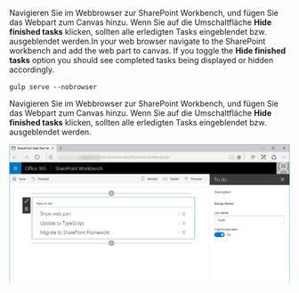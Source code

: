 <span data-ttu-id="455a0-p126">Navigieren Sie im Webbrowser zur SharePoint Workbench, und fügen Sie das Webpart zum Canvas hinzu. Wenn Sie auf die Umschaltfläche **Hide finished tasks** klicken, sollten alle erledigten Tasks eingeblendet bzw. ausgeblendet werden.</span><span class="sxs-lookup"><span data-stu-id="455a0-p126">In your web browser navigate to the SharePoint workbench and add the web part to canvas. If you toggle the **Hide finished tasks** option you should see completed tasks being displayed or hidden accordingly.</span></span>

```
gulp serve --nobrowser
```

Navigieren Sie im Webbrowser zur SharePoint Workbench, und fügen Sie das Webpart zum Canvas hinzu. Wenn Sie auf die Umschaltfläche **Hide finished tasks** klicken, sollten alle erledigten Tasks eingeblendet bzw. ausgeblendet werden.

![Angular-Anwendung, die die erledigten Aufgaben basierend auf der Konfiguration in den Webpart-Eigenschaften ausblendet](../../../../images/ng-migration-finished-tasks-hidden.png)